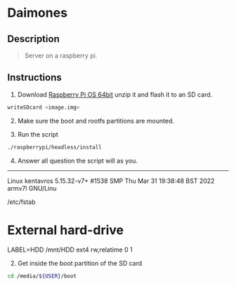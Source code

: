 # Daimones

## Description

> Server on a raspberry pi.

## Instructions

1. Download [Raspberry Pi OS 64bit](https://www.raspberrypi.com/software/operating-systems/#raspberry-pi-os-64-bit)
unzip it and flash it to an SD card.

```sh
writeSDcard <image.img>
```

2. Make sure the boot and rootfs partitions are mounted.

3. Run the script

```sh
./raspberrypi/headless/install
```

4. Answer all question the script will as you.





------------------------------------------------------

Linux kentavros 5.15.32-v7+ #1538 SMP Thu Mar 31 19:38:48 BST 2022 armv7l GNU/Linu

/etc/fstab

# External hard-drive
LABEL=HDD             /mnt/HDD        ext4     rw,relatime      0       1


2. Get inside the boot partition of the SD card

```sh
cd /media/${USER}/boot
```

